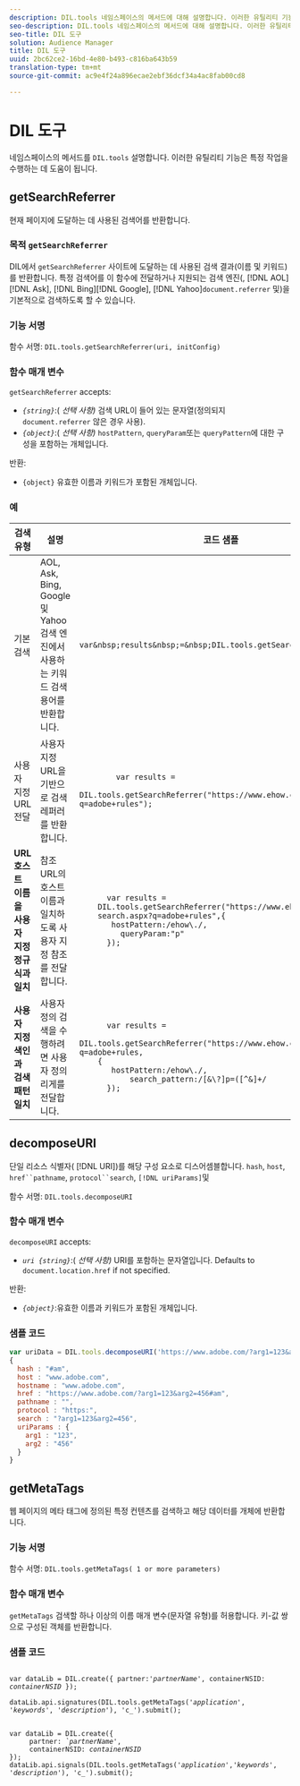 ```yaml
---
description: DIL.tools 네임스페이스의 메서드에 대해 설명합니다. 이러한 유틸리티 기능은 특정 작업을 수행하는 데 도움이 됩니다.
seo-description: DIL.tools 네임스페이스의 메서드에 대해 설명합니다. 이러한 유틸리티 기능은 특정 작업을 수행하는 데 도움이 됩니다.
seo-title: DIL 도구
solution: Audience Manager
title: DIL 도구
uuid: 2bc62ce2-16bd-4e80-b493-c816ba643b59
translation-type: tm+mt
source-git-commit: ac9e4f24a896ecae2ebf36dcf34a4ac8fab00cd8

---
```



# DIL 도구

네임스페이스의 메서드를 `DIL.tools` 설명합니다. 이러한 유틸리티 기능은 특정 작업을 수행하는 데 도움이 됩니다.

<!-- 

c_dil_functions.xml

 -->

## getSearchReferrer

현재 페이지에 도달하는 데 사용된 검색어를 반환합니다.

<!-- 

r_dil_get_search_referrer.xml

 -->

### 목적 `getSearchReferrer`

DIL에서 `getSearchReferrer` 사이트에 도달하는 데 사용된 검색 결과(이름 및 키워드)를 반환합니다. 특정 검색어를 이 함수에 전달하거나 지원되는 검색 엔진(, [!DNL AOL][!DNL Ask], [!DNL Bing][!DNL Google], [!DNL Yahoo]`document.referrer` 및)을기본적으로 검색하도록 할 수 있습니다.

### 기능 서명

함수 서명: `DIL.tools.getSearchReferrer(uri, initConfig)`

### 함수 매개 변수

`getSearchReferrer` accepts:

* *`{string}`*:( *선택 사항)* 검색 URL이 들어 있는 문자열(정의되지 `document.referrer` 않은 경우 사용).
* *`{object}`*:( *선택 사항)* `hostPattern`, `queryParam`또는 `queryPattern`에 대한 구성을 포함하는 개체입니다.

반환:

* `{object}` 유효한 이름과 키워드가 포함된 개체입니다.

### 예

<table id="table_D035276601EC428295E4D619F05BB8D0"> 
 <thead> 
  <tr> 
   <th> 검색 유형 </th> 
   <th> 설명 </th> 
   <th> 코드 샘플 </th> 
  </tr> 
 </thead>
 <tbody> 
  <tr> 
   <td> 기본 검색</td> 
   <td> AOL, Ask, Bing, Google 및 Yahoo 검색 엔진에서 사용하는 키워드 검색 용어를 반환합니다. </td> 
   <td>
      <code>var&amp;nbsp;results&amp;nbsp;=&amp;nbsp;DIL.tools.getSearchReferrer();</code> 
  </td>
  </tr> 
  <tr> 
   <td>사용자 지정 URL 전달</td> 
   <td>사용자 지정 URL을 기반으로 검색 레퍼러를 반환합니다.</td> 
   <td> 
  <code>
        var results = 
    DIL.tools.getSearchReferrer("https://www.ehow.com/search.aspx?q=adobe+rules");
  </code>
</td> 
  </tr> 
  <tr> 
   <td> <b>URL 호스트 이름을 사용자 지정 정규식과 일치</b></td> 
   <td> 참조 URL의 호스트 이름과 일치하도록 사용자 지정 참조를 전달합니다. </td> 
   <td> 
  <code>
      var results = 
    DIL.tools.getSearchReferrer("https://www.ehow.com/
    search.aspx?q=adobe+rules",{ 
       hostPattern:/ehow\./, 
         queryParam:"p" 
      }); 
  </code>
  </td></tr> 
  <tr> 
   <td> <b>사용자 지정 색인과 검색 패턴 일치</b> </td> 
   <td> 사용자 정의 검색을 수행하려면 사용자 정의 리게를 전달합니다. </td> 
   <td> 
    <code>
      var results = 
    DIL.tools.getSearchReferrer("https://www.ehow.com/search.aspx?q=adobe+rules,
    {
       hostPattern:/ehow\./, 
           search_pattern:/[&amp;\?]p=([^&amp;]+/ 
      });
    </code>
   </td> 
  </tr> 
 </tbody> 
</table>

## decomposeURI

단일 리소스 식별자( [!DNL URI])를 해당 구성 요소로 디스어셈블합니다. `hash`, `host`, `href``pathname`, `protocol``search`, `[!DNL uriParams]`및

<!-- 

r_dil_decompose.xml

 -->

함수 서명: `DIL.tools.decomposeURI`

### 함수 매개 변수

`decomposeURI` accepts:

* *`uri {string}`*:( *선택 사항)* URI를 포함하는 문자열입니다. Defaults to `document.location.href` if not specified.

반환:

* *`{object}`*:유효한 이름과 키워드가 포함된 개체입니다.

### 샘플 코드


```javascript
var uriData = DIL.tools.decomposeURI('https://www.adobe.com/?arg1=123&arg2=456#am'); 
{ 
  hash : "#am", 
  host : "www.adobe.com", 
  hostname : "www.adobe.com", 
  href : "https://www.adobe.com/?arg1=123&arg2=456#am", 
  pathname : "", 
  protocol : "https:", 
  search : "?arg1=123&arg2=456", 
  uriParams : { 
    arg1 : "123", 
    arg2 : "456" 
  } 
}
```

## getMetaTags

웹 페이지의 메타 태그에 정의된 특정 컨텐츠를 검색하고 해당 데이터를 개체에 반환합니다.

<!-- 

r_dil_get_metatags.xml

 -->

### 기능 서명

함수 서명: `DIL.tools.getMetaTags( 1 or more parameters)`

### 함수 매개 변수

`getMetaTags` 검색할 하나 이상의 이름 매개 변수(문자열 유형)를 허용합니다. 키-값 쌍으로 구성된 객체를 반환합니다.

### 샘플 코드

<pre class="&ldquo;javascript&rdquo;"><code>
var dataLib = DIL.create({ partner:'<i>partnerName'</i>, containerNSID: <i>containerNSID</i> });

dataLib.api.signatures(DIL.tools.getMetaTags('<i>application</i>', '<i>keywords</i>', '<i>description</i>'), 'c_').submit();
</code></pre>

<pre><code>
var dataLib = DIL.create({ 
     partner: <i>`partnerName'</i>, 
     containerNSID: <i>containerNSID</i> 
}); 
dataLib.api.signals(DIL.tools.getMetaTags('<i>application</i>','<i>keywords</i>', '<i>description</i>'), 'c_').submit();
</code></pre>
